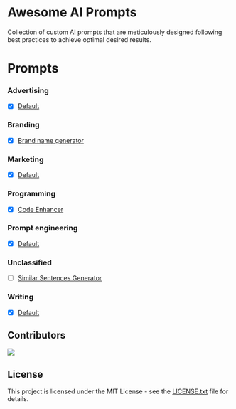 # Awesome AI Prompts

Collection of custom AI prompts that are meticulously designed following best practices to achieve optimal desired results.

# Prompts

### Advertising

- [x] [Default](./prompts/advertising/default.md)

### Branding

- [x] [Brand name generator](./prompts/branding/brand-name-generator.md)

### Marketing

- [x] [Default](./prompts/marketing/default.md)

### Programming

- [x] [Code Enhancer](./prompts/programming/code-enhancer.md)

### Prompt engineering

- [x] [Default](./prompts/prompt-engineering/default.md)

### Unclassified

- [ ] [Similar Sentences Generator](./prompts/unclassified/similar-sentences-generator.md)

### Writing

- [x] [Default](./prompts/writing/default.md)

## Contributors

[![](https://github.com/mohammedellihr.png?size=50)](https://github.com/mohammedellihr)

## License

This project is licensed under the MIT License - see the [LICENSE.txt](LICENSE.txt) file for details.
